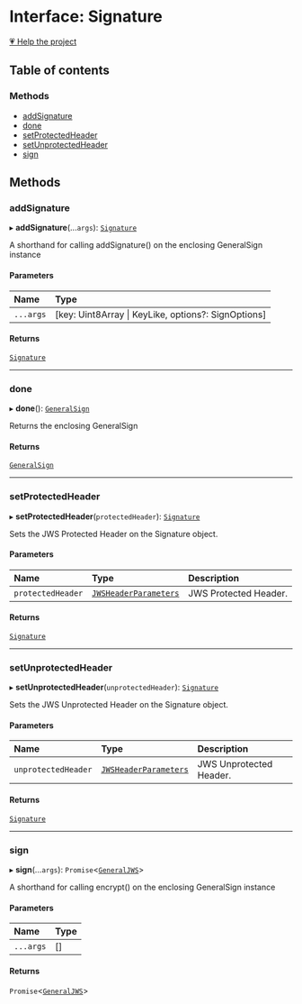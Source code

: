 # Interface: Signature

[💗 Help the project](https://github.com/sponsors/panva)

## Table of contents

### Methods

- [addSignature](jws_general_sign.Signature.md#addsignature)
- [done](jws_general_sign.Signature.md#done)
- [setProtectedHeader](jws_general_sign.Signature.md#setprotectedheader)
- [setUnprotectedHeader](jws_general_sign.Signature.md#setunprotectedheader)
- [sign](jws_general_sign.Signature.md#sign)

## Methods

### addSignature

▸ **addSignature**(...`args`): [`Signature`](jws_general_sign.Signature.md)

A shorthand for calling addSignature() on the enclosing GeneralSign instance

#### Parameters

| Name | Type |
| :------ | :------ |
| `...args` | [key: Uint8Array \| KeyLike, options?: SignOptions] |

#### Returns

[`Signature`](jws_general_sign.Signature.md)

___

### done

▸ **done**(): [`GeneralSign`](../classes/jws_general_sign.GeneralSign.md)

Returns the enclosing GeneralSign

#### Returns

[`GeneralSign`](../classes/jws_general_sign.GeneralSign.md)

___

### setProtectedHeader

▸ **setProtectedHeader**(`protectedHeader`): [`Signature`](jws_general_sign.Signature.md)

Sets the JWS Protected Header on the Signature object.

#### Parameters

| Name | Type | Description |
| :------ | :------ | :------ |
| `protectedHeader` | [`JWSHeaderParameters`](types.JWSHeaderParameters.md) | JWS Protected Header. |

#### Returns

[`Signature`](jws_general_sign.Signature.md)

___

### setUnprotectedHeader

▸ **setUnprotectedHeader**(`unprotectedHeader`): [`Signature`](jws_general_sign.Signature.md)

Sets the JWS Unprotected Header on the Signature object.

#### Parameters

| Name | Type | Description |
| :------ | :------ | :------ |
| `unprotectedHeader` | [`JWSHeaderParameters`](types.JWSHeaderParameters.md) | JWS Unprotected Header. |

#### Returns

[`Signature`](jws_general_sign.Signature.md)

___

### sign

▸ **sign**(...`args`): `Promise`<[`GeneralJWS`](types.GeneralJWS.md)\>

A shorthand for calling encrypt() on the enclosing GeneralSign instance

#### Parameters

| Name | Type |
| :------ | :------ |
| `...args` | [] |

#### Returns

`Promise`<[`GeneralJWS`](types.GeneralJWS.md)\>
